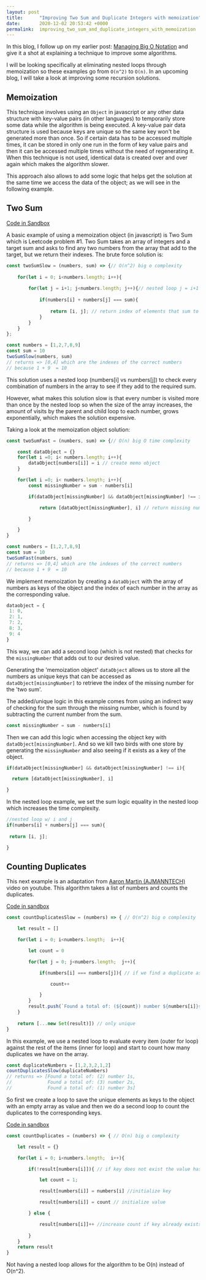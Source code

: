 ```yaml
---
layout: post
title:      "Improving Two Sum and Duplicate Integers with memoization"
date:       2020-12-02 20:53:42 +0000
permalink:  improving_two_sum_and_duplicate_integers_with_memoization
---
```



In this blog, I follow up on my earlier post: [Managing Big O Notation](https://dev.to/santispavajeau/managing-big-o-notation-3162) and give it a shot at explaining a technique to improve some algorithms.

I will be looking specifically at eliminating nested loops through memoization so these examples go from `O(n^2)` to `O(n)`. In an upcoming blog, I will take a look at improving some recursion solutions.

## Memoization

This technique involves using an `Object` in javascript or any other data structure with key-value pairs (in other languages) to temporarily store some data while the algorithm is being executed. A key-value pair data structure is used because keys are unique so the same key won't be generated more than once. So if certain data has to be accessed multiple times, it can be stored in only one run in the form of key value pairs and then it can be accessed multiple times without the need of regenerating it. When this technique is not used, identical data is created over and over again which makes the algorithm slower.

This approach also allows to add some logic that helps get the solution at the same time we access the data of the object; as we will see in the following example.

## Two Sum 
[Code in Sandbox](https://codesandbox.io/s/twosum-7vkp0?file=/src/index.js)

A basic example of using a memoization object (in javascript) is Two Sum which is Leetcode problem #1. Two Sum takes an array of integers and a target sum and asks to find any two numbers from the array that add to the target, but we return their indexes. The brute force solution is:

``` javascript
const twoSumSlow = (numbers, sum) => {// O(n^2) big o complexity
    
    for(let i = 0; i<numbers.length; i++){
        
        for(let j = i+1; j<numbers.length; j++){// nested loop j = i+1 to avoid adding same element
            
            if(numbers[i] + numbers[j] === sum){
                
                return [i, j]; // return index of elements that sum to target
            }
        }
    }
};

const numbers = [1,2,7,8,9]
const sum = 10
twoSumSlow(numbers, sum)
// returns => [0,4] which are the indexes of the correct numbers
// because 1 + 9  = 10
```

This solution uses a nested loop (numbers[i] vs numbers[j]) to check every combination of numbers in the array to see if they add to the required sum. 

However, what makes this solution slow is that every number is visited more than once by the nested loop so when the size of the array increases, the amount of visits by the parent and child loop to each number, grows exponentially, which makes the solution expensive.

Taking a look at the memoization object solution:

``` javascript
const twoSumFast = (numbers, sum) => {// O(n) big O time complexity

    const dataObject = {}
    for(let i =0; i< numbers.length; i++){
        dataObject[numbers[i]] = i // create memo object
    }

    for(let i =0; i< numbers.length; i++){
        const missingNumber = sum - numbers[i] 

        if(dataObject[missingNumber] && dataObject[missingNumber] !== i){ 

            return [dataObject[missingNumber], i] // return missing number's index and current index

        }

    }
}

const numbers = [1,2,7,8,9]
const sum = 10
twoSumFast(numbers, sum)
// returns => [0,4] which are the indexes of the correct numbers
// because 1 + 9  = 10
```

We implement memoization by creating a `dataObject` with the array of numbers as keys of the object and the index of each number in the array as the corresponding value.

```javascript
dataobject = {
 1: 0,
 2: 1,
 7: 2,
 8: 3,
 9: 4
}
```
 This way, we can add a second loop (which is not nested) that checks for the `missingNumber` that adds out to our desired value. 

Generating the 'memoization object' `dataObject` allows us to store all the numbers as unique keys that can be accessed as `dataObject[missingNumber]` to retrieve the index of the missing number for the 'two sum'.

The added/unique logic in this example comes from using an indirect way of checking for the sum through the missing number, which is found by subtracting the current number from the sum.

``` javascript
const missingNumber = sum - numbers[i]
```

Then we can add this logic when accessing the object key with `dataObject[missingNumber]`. And so we kill two birds with one store by generating the `missingNumber` and also seeing if it exists as a key of the object.

```javascript
if(dataObject[missingNumber] && dataObject[missingNumber] !== i){ 

  return [dataObject[missingNumber], i] 

}
```



In the nested loop example, we set the sum logic equality in the nested loop which increases the time complexity.

```javascript
//nested loop w/ i and j
if(numbers[i] + numbers[j] === sum){
                
 return [i, j]; 

}

```

## Counting Duplicates

This next example is an adaptation from [Aaron Martin (AJMANNTECH)](https://youtu.be/2tW3XDVqvqA) video on youtube. This algorithm takes a list of numbers and counts the duplicates. 

[Code in sandbox](https://codesandbox.io/s/slowduplicates-k0mpx?file=/src/index.js)

```javascript
const countDuplicatesSlow = (numbers) => { // O(n^2) big o complexity

    let result = []

    for(let i = 0; i<numbers.length;  i++){ 

        let count = 0

        for(let j = 0; j<numbers.length;  j++){

            if(numbers[i] === numbers[j]){ // if we find a duplicate as we compare all numbers to all numbers

                count++

            }
        }
        result.push(`Found a total of: (${count}) number ${numbers[i]}s`)
    }
    
    return [...new Set(result)]) // only unique
}

```

In this example, we use a nested loop to evaluate every item (outer for loop) against the rest of the items (inner for loop) and start to count how many duplicates we have on the array.

```javascript
const duplicateNumbers = [1,2,3,2,1,2]
countDuplicatesSlow(duplicateNumbers)
// returns => [Found a total of: (2) number 1s,
//             Found a total of: (3) number 2s,
//             Found a total of: (1) number 3s]
```

So first we create a loop to save the unique elements as keys to the object with an empty array as value and then we do a second loop to count the duplicates to the corresponding keys.

[Code in sandbox](https://codesandbox.io/s/fastduplicates-yd462?file=/src/index.js)

```javascript
const countDuplicates = (numbers) => { // O(n) big o complexity

    let result = {}

    for(let i = 0; i<numbers.length;  i++){

        if(!result[numbers[i]]){ // if key does not exist the value has not been accounted for

            let count = 1;

            result[numbers[i]] = numbers[i] //initialize key

            result[numbers[i]] = count // initialize value

        } else {

            result[numbers[i]]++ //increase count if key already exists
            
        }
    }
    return result
}
```

Not having a nested loop allows for the algorithm to be O(n) instead of O(n^2). 

